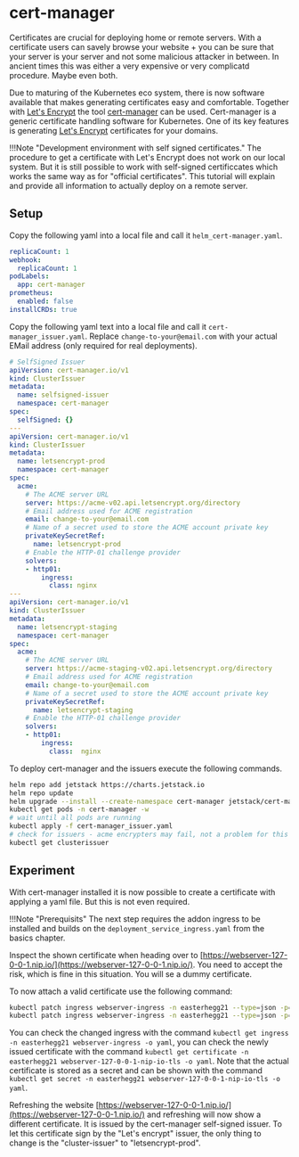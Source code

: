 # cert-manager

Certificates are crucial for deploying home or remote servers. With a certificate users can savely browse your website + you can be sure that your server is your server and not some malicious attacker in between. In ancient times this was either a very expensive or very complicatd procedure. Maybe even both.

Due to maturing of the Kubernetes eco system, there is now software available that makes generating certificates easy and comfortable. Together with [Let's Encrypt](https://letsencrypt.org/about/) the tool [cert-manager](https://cert-manager.io/docs/) can be used. Cert-manager is a generic certificate handling software for Kubernetes. One of its key features is generating [Let's Encrypt](https://letsencrypt.org/about/) certificates for your domains.

!!!Note "Development environment with self signed certificates."
    The procedure to get a certificate with Let's Encrypt does not work on our local system. But it is still possible to work with self-signed certificcates which works the same way as for "official certificates". This tutorial will explain and provide all information to actually deploy on a remote server.

## Setup

Copy the following yaml into a local file and call it `helm_cert-manager.yaml`.

```yaml
replicaCount: 1
webhook:
  replicaCount: 1
podLabels:
  app: cert-manager
prometheus:
  enabled: false
installCRDs: true
```

Copy the following yaml text into a local file and call it `cert-manager_issuer.yaml`. Replace `change-to-your@email.com` with your actual EMail address (only required for real deployments).

```yaml
# SelfSigned Issuer
apiVersion: cert-manager.io/v1
kind: ClusterIssuer
metadata:
  name: selfsigned-issuer
  namespace: cert-manager
spec:
  selfSigned: {}
---
apiVersion: cert-manager.io/v1
kind: ClusterIssuer
metadata:
  name: letsencrypt-prod
  namespace: cert-manager
spec:
  acme:
    # The ACME server URL
    server: https://acme-v02.api.letsencrypt.org/directory
    # Email address used for ACME registration
    email: change-to-your@email.com
    # Name of a secret used to store the ACME account private key
    privateKeySecretRef:
      name: letsencrypt-prod
    # Enable the HTTP-01 challenge provider
    solvers:
    - http01:
        ingress:
          class: nginx
---
apiVersion: cert-manager.io/v1
kind: ClusterIssuer
metadata:
  name: letsencrypt-staging
  namespace: cert-manager
spec:
  acme:
    # The ACME server URL
    server: https://acme-staging-v02.api.letsencrypt.org/directory
    # Email address used for ACME registration
    email: change-to-your@email.com
    # Name of a secret used to store the ACME account private key
    privateKeySecretRef:
      name: letsencrypt-staging
    # Enable the HTTP-01 challenge provider
    solvers:
    - http01:
        ingress:
          class:  nginx
```

To deploy cert-manager and the issuers execute the following commands.

```sh
helm repo add jetstack https://charts.jetstack.io
helm repo update
helm upgrade --install --create-namespace cert-manager jetstack/cert-manager -n cert-manager -f ./helm_cert-manager.yaml
kubectl get pods -n cert-manager -w
# wait until all pods are running
kubectl apply -f cert-manager_issuer.yaml
# check for issuers - acme encrypters may fail, not a problem for this tutorial
kubectl get clusterissuer
```

## Experiment

With cert-manager installed it is now possible to create a certificate with applying a yaml file. But this is not even required.

!!!Note "Prerequisits"
    The next step requires the addon ingress to be installed and builds on the `deployment_service_ingress.yaml` from the basics chapter.

Inspect the shown certificate when heading over to [https://webserver-127-0-0-1.nip.io/](https://webserver-127-0-0-1.nip.io/). You need to accept the risk, which is fine in this situation. You will se a dummy certificate.

To now attach a valid certificate use the following command:

```sh
kubectl patch ingress webserver-ingress -n easterhegg21 --type=json -p='[{"op": "add", "path": "/metadata/annotations", "value": {"nginx.ingress.kubernetes.io/force-ssl-redirect": "true", "cert-manager.io/cluster-issuer": "selfsigned-issuer"}}]'
kubectl patch ingress webserver-ingress -n easterhegg21 --type=json -p='[{"op": "add", "path": "/spec/tls", "value": [{"hosts": ["webserver-127-0-0-1.nip.io"], "secretName": "webserver-127-0-0-1-nip-io-tls"}]}]'
```

You can check the changed ingress with the command ```kubectl get ingress -n easterhegg21 webserver-ingress -o yaml```, you can check the newly issued certificate with the command ```kubectl get certificate -n easterhegg21 webserver-127-0-0-1-nip-io-tls -o yaml```. Note that the actual certificate is stored as a secret and can be shown with the command ```kubectl get secret -n easterhegg21 webserver-127-0-0-1-nip-io-tls -o yaml```.

Refreshing the website [https://webserver-127-0-0-1.nip.io/](https://webserver-127-0-0-1.nip.io/) and refreshing will now show a different certificate. It is issued by the cert-manager self-signed issuer. To let this certificate sign by the "Let's encrypt" issuer, the only thing to change is the "cluster-issuer" to "letsencrypt-prod".

